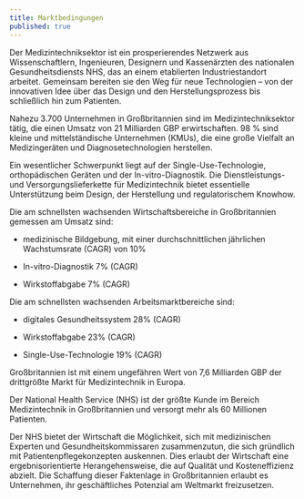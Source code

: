 ```yaml
---
title: Marktbedingungen
published: true
---
```


Der Medizintechniksektor ist ein prosperierendes Netzwerk aus Wissenschaftlern, Ingenieuren, Designern und Kassenärzten des nationalen Gesundheitsdiensts NHS, das an einem etablierten Industriestandort arbeitet. Gemeinsam bereiten sie den Weg für neue Technologien – von der innovativen Idee über das Design und den Herstellungsprozess bis schließlich hin zum Patienten.

Nahezu 3.700 Unternehmen in Großbritannien sind im Medizintechniksektor tätig, die einen Umsatz von 21 Milliarden GBP erwirtschaften. 98 % sind kleine und mittelständische Unternehmen (KMUs), die eine große Vielfalt an Medizingeräten und Diagnosetechnologien herstellen.

Ein wesentlicher Schwerpunkt liegt auf der Single-Use-Technologie, orthopädischen Geräten und der In-vitro-Diagnostik. Die Dienstleistungs- und Versorgungslieferkette für Medizintechnik bietet essentielle Unterstützung beim Design, der Herstellung und regulatorischem Knowhow.

Die am schnellsten wachsenden Wirtschaftsbereiche in Großbritannien gemessen am Umsatz sind:

-  medizinische Bildgebung, mit einer durchschnittlichen jährlichen Wachstumsrate (CAGR) von 10%

-  In-vitro-Diagnostik 7% (CAGR)

-  Wirkstoffabgabe 7% (CAGR)

Die am schnellsten wachsenden Arbeitsmarktbereiche sind:

- digitales Gesundheitssystem 28% (CAGR)

- Wirkstoffabgabe 23% (CAGR)

- Single-Use-Technologie 19% (CAGR)

Großbritannien ist mit einem ungefähren Wert von 7,6 Milliarden GBP der drittgrößte Markt für Medizintechnik in Europa.

Der National Health Service (NHS) ist der größte Kunde im Bereich Medizintechnik in Großbritannien und versorgt mehr als 60 Millionen Patienten.

Der NHS bietet der Wirtschaft die Möglichkeit, sich mit medizinischen Experten und Gesundheitskommissaren zusammenzutun, die sich gründlich mit Patientenpflegekonzepten auskennen. Dies erlaubt der Wirtschaft eine ergebnisorientierte Herangehensweise, die auf Qualität und Kosteneffizienz abzielt. Die Schaffung dieser Faktenlage in Großbritannien erlaubt es Unternehmen, ihr geschäftliches Potenzial am Weltmarkt freizusetzen.
